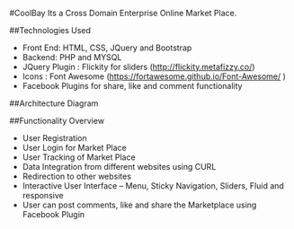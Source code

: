 #CoolBay
Its a Cross Domain Enterprise Online Market Place.

##Technologies Used
 * Front End: HTML, CSS, JQuery and Bootstrap
 * Backend: PHP and MYSQL
 * JQuery Plugin : Flickity for sliders (http://flickity.metafizzy.co/) 
 * Icons : Font Awesome (https://fortawesome.github.io/Font-Awesome/ )
 * Facebook Plugins for share, like and comment functionality

##Architecture Diagram

##Functionality Overview
 * User Registration
 * User Login for Market Place
 * User Tracking of Market Place
 * Data Integration from different websites using CURL
 * Redirection to other websites 
 * Interactive User Interface – Menu, Sticky Navigation, Sliders, Fluid and responsive
 * User can post comments, like and share the Marketplace using Facebook Plugin



